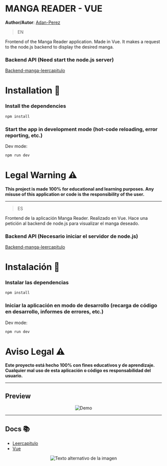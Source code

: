 # MANGA READER - VUE
**Author/Autor**: [Adan-Perez](https://github.com/Adan-Perez)

> EN

Frontend of the Manga Reader application. Made in Vue. It makes a request to the node.js backend to display the desired manga.

### Backend API (Need start the node.js server)
[Backend-manga-leercapitulo](https://github.com/Adan-Perez/Backend-manga-leercapitulo)

# Installation 🚀

### Install the dependencies

```bash
npm install
```

### Start the app in development mode (hot-code reloading, error reporting, etc.)

Dev mode:

```bash
npm run dev
```

# Legal Warning ⚠

**This project is made 100% for educational and learning purposes. Any misuse of this application or code is the responsibility of the user.**

---

> ES

Frontend de la aplicación Manga  Reader. Realizado en Vue. Hace una petición al backend de node.js para visualizar el manga deseado.

### Backend API (Necesario iniciar el servidor de node.js)
[Backend-manga-leercapitulo](https://github.com/Adan-Perez/Backend-manga-leercapitulo)

# Instalación 🚀

### Instalar las dependencias

```bash
npm install
```

### Iniciar la aplicación en modo de desarrollo (recarga de código en desarrollo, informes de errores, etc.)

Dev mode:

```bash
npm run dev
```

# Aviso Legal ⚠

**Este proyecto está hecho 100% con fines educativos y de aprendizaje. Cualquier mal uso de esta aplicación o código es responsabilidad del usuario.**

---

## Preview

<p align="center">
    <img src="https://i.imgur.com/0AmOXLa.gif" alt="Demo">
</p>

---

## Docs 📚

-   [Leercapitulo](https://www.leercapitulo.com/)
-   [Vue](https://vuejs.org/)

<p align="center" 
    style="width: 100%; height: 100%;"
>
  <img src="https://storage.googleapis.com/sticker-prod/Wren242GEdiHYWm6ZGJp/5.png" alt="Texto alternativo de la imagen">
</p>
